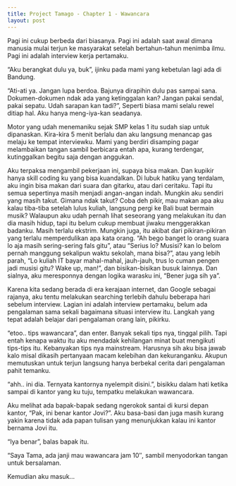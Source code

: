 ```yaml
---
title: Project Tamago - Chapter 1 - Wawancara
layout: post
---
```


Pagi ini cukup berbeda dari biasanya. Pagi ini adalah saat awal dimana manusia mulai terjun ke masyarakat setelah bertahun-tahun menimba ilmu. Pagi ini adalah interview kerja pertamaku.

“Aku berangkat dulu ya, buk”, ijinku pada mami yang kebetulan lagi ada di Bandung.

“Ati-ati ya. Jangan lupa berdoa. Bajunya dirapihin dulu pas sampai sana. Dokumen-dokumen ndak ada yang ketinggalan kan? Jangan pakai sendal, pakai sepatu. Udah sarapan kan tadi?”, Seperti biasa mami selalu rewel ditiap hal. Aku hanya meng-iya-kan seadanya.

Motor yang udah menemaniku sejak SMP kelas 1 itu sudah siap untuk dipanaskan. Kira-kira 5 menit berlalu dan aku langsung menancap gas melaju ke tempat interviewku. Mami yang berdiri disamping pagar melambaikan tangan sambil berbicara entah apa, kurang terdengar, kutinggalkan begitu saja dengan anggukan.

Aku terpaksa mengambil pekerjaan ini, supaya bisa makan. Dan kupikir hanya skill coding ku yang bisa kuandalkan. Di lubuk hatiku yang terdalam, aku ingin bisa makan dari suara dan gitarku, atau dari ceritaku. Tapi itu semua sepertinya masih menjadi angan-angan indah. Mungkin aku sendiri yang masih takut. Gimana ndak takut? Coba deh pikir, mau makan apa aku kalau tiba-tiba setelah lulus kuliah, langsung pergi ke Bali buat bermain musik? Walaupun aku udah pernah lihat seseorang yang melakukan itu dan dia masih hidup, tapi itu belum cukup membuat jiwaku menggerakkan badanku. Masih terlalu ekstrim. Mungkin juga, itu akibat dari pikiran-pikiran yang terlalu memperdulikan apa kata orang. “Ah bego banget lo orang suara lo aja masih sering-sering fals gitu”, atau “Serius lo? Musisi? kan lo belom pernah manggung sekalipun waktu sekolah, mana bisa?”, atau yang lebih parah, “Lo kuliah IT bayar mahal-mahal, jauh-jauh, trus lo cuman pengen jadi musisi gitu? Wake up, man!”, dan bisikan-bisikan busuk lainnya. Dan sialnya, aku meresponnya dengan logika warasku ini, “Bener juga sih ya”.

Karena kita sedang berada di era kerajaan internet, dan Google sebagai rajanya, aku tentu melakukan searching terlebih dahulu beberapa hari sebelum interview. Lagian ini adalah interview pertamaku, belum ada pengalaman sama sekali bagaimana situasi interview itu. Langkah yang tepat adalah belajar dari pengalaman orang lain, pikirku.

“etoo.. tips wawancara”, dan enter. Banyak sekali tips nya, tinggal pilih. Tapi entah kenapa waktu itu aku mendadak kehilangan minat buat mengikuti tips-tips itu. Kebanyakan tips nya mainstream. Harusnya sih aku bisa jawab kalo misal dikasih pertanyaan macam kelebihan dan kekuranganku. Akupun memutuskan untuk terjun langsung hanya berbekal cerita dari pengalaman pahit temanku.

“ahh.. ini dia. Ternyata kantornya nyelempit disini.”, bisikku dalam hati ketika sampai di kantor yang ku tuju, tempatku melakukan wawancara.

Aku melihat ada bapak-bapak sedang ngerokok santai di kursi depan kantor, “Pak, ini benar kantor Jovi?”. Aku basa-basi dan juga masih kurang yakin karena tidak ada papan tulisan yang menunjukkan kalau ini kantor bernama Jovi itu.

“Iya benar”, balas bapak itu.

“Saya Tama, ada janji mau wawancara jam 10″, sambil menyodorkan tangan untuk bersalaman.

Kemudian aku masuk…